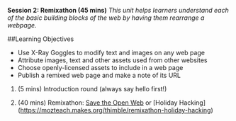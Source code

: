 **Session 2: Remixathon (45 mins)** *This unit helps learners understand each of the basic building blocks of the web by having them rearrange a webpage.*

##Learning Objectives
* Use X-Ray Goggles to modify text and images on any web page
* Attribute images, text and other assets used from other websites
* Choose openly-licensed assets to include in a web page 
* Publish a remixed web page and make a note of its URL

1. (5 mins) Introduction round (always say hello first!)

2. (40 mins) Remixathon: [Save the Open Web](https://mozteach.makes.org/thimble/remixathon-save-the-open-web) or [Holiday Hacking] (https://mozteach.makes.org/thimble/remixathon-holiday-hacking)